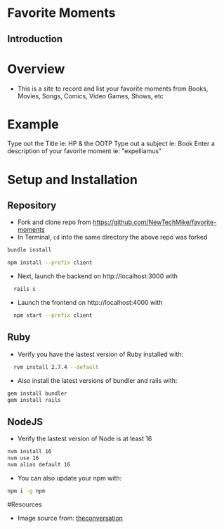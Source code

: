 # Favorite Moments

## Introduction

# Overview
- This is a site to record and list your favorite moments from Books, Movies, Songs, Comics, Video Games, Shows, etc

# Example
Type out the Title ie: HP & the OOTP
Type out a subject ie: Book
Enter a description of your favorite moment ie: "expelliamus"

# Setup and Installation
## Repository 
* Fork and clone repo from https://github.com/NewTechMike/favorite-moments 
* In Terminal, ``` cd ``` into the same directory the above repo was forked
```bash
bundle install 
```
```bash
npm install --prefix client
```

* Next, launch the backend on http://localhost:3000 with 
```bash
  rails s
```
* Launch the frontend on http://localhost:4000 with 
```bash
  npm start --prefix client
``` 

## Ruby

* Verify you have the lastest version of Ruby installed with: 

```bash
  rvm install 2.7.4 --default
```

* Also install the latest versions of bundler and rails with:
```bash 
gem install bundler
gem install rails
```

## NodeJS

* Verify the lastest version of Node is at least 16
```bash
nvm install 16
nvm use 16
nvm alias default 16
```
* You can also update your npm with:
```bash
npm i -g npm
```

#Resources
- Image source from: [theconversation]

[theconversation]: https://theconversation.com/the-50-great-books-on-education-24934